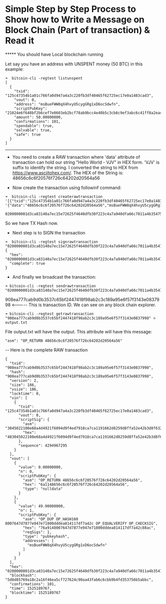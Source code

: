 # Simple Step by Step Process to Show how to Write a Message on Block Chain (Part of transaction) & Read it

***** You should have Local blockchain running

Let say you have an address with UNSPENT money (50 BTC) in this example:
```
➜  bitcoin-cli -regtest listunspent
[
  {
    "txid": "125c47354b1a01c766fa0d947a4a3c220fb3df40465f62725ec17e0a1483cad3",
    "vout": 0,
    "address": "msBueFWW8qX4hvyU5cygGRg1xD6ocSdwfn",
    "scriptPubKey": "21024e6f648bf2b6cef7e0603eb2bcf78ab9bcc4e40b5c3cb6c9ef3abc6c41ff8a2eac",
    "amount": 50.00000000,
    "confirmations": 101,
    "spendable": true,
    "solvable": true,
    "safe": true
  }
]
```
-----------------

* You need to create a RAW transaction where 'data' attribute of transaction can hold our string "Hello World - VJV" in HEX form. 'VJV' is suffix to identify the string.
I converted the string to HEX from https://www.asciitohex.com/. The HEX of the String is: 48656c6c6f20576f726c64202d20564a56

* Now create the transaction using followinf command:
```
➜  bitcoin-cli -regtest createrawtransaction '[{"txid":"125c47354b1a01c766fa0d947a4a3c220fb3df40465f62725ec17e0a1483cad3","vout":0}]' '{"data":"48656c6c6f20576f726c64202d20564a56","msBueFWW8qX4hvyU5cygGRg1xD6ocSdwfn":49.90}'

0200000001d3ca83140a7ec15e72625f4640dfb30f223c4a7a940dfa66c7011a4b35475c120000000000ffffffff020000000000000000136a1148656c6c6f20576f726c64202d20564a56805b6d29010000001976a9148007647d7877e947e71800dddea814117df7a42c88ac00000000
```
So we have TX Hash now.

* Next step is to SIGN the transaction
```
➜  bitcoin-cli -regtest signrawtransaction "0200000001d3ca83140a7ec15e72625f4640dfb30f223c4a7a940dfa66c7011a4b35475c120000000000ffffffff020000000000000000136a1148656c6c6f20576f726c64202d20564a56805b6d29010000001976a9148007647d7877e947e71800dddea814117df7a42c88ac00000000"
{
  "hex": "0200000001d3ca83140a7ec15e72625f4640dfb30f223c4a7a940dfa66c7011a4b35475c120000000049483045022100e68a4d4921f6094d9f4ed7918ca7ca1191662d8259d8ffa52e42b3d8f632e03f02200275dc037e26c8f1387d25412e1e11b08e473840e5a8d0bbf26ae142117012d001ffffffff020000000000000000136a1148656c6c6f20576f726c64202d20564a56805b6d29010000001976a9148007647d7877e947e71800dddea814117df7a42c88ac00000000",
  "complete": true
}
```

* And finally we broadcast the transaction:
```
➜ bitcoin-cli -regtest sendrawtransaction "0200000001d3ca83140a7ec15e72625f4640dfb30f223c4a7a940dfa66c7011a4b35475c120000000049483045022100e68a4d4921f6094d9f4ed7918ca7ca1191662d8259d8ffa52e42b3d8f632e03f02200275dc037e26c8f1387d25412e1e11b08e473840e5a8d0bbf26ae142117012d001ffffffff020000000000000000136a1148656c6c6f20576f726c64202d20564a56805b6d29010000001976a9148007647d7877e947e71800dddea814117df7a42c88ac00000000"

```

908ea777cab9d0b3537c65bf2447418f98ab2c3c189a95e6f57f3143e0837998    <----- This is transaction ID. We can see on any block chain explorer.
```
➜ bitcoin-cli -regtest getrawtransaction "908ea777cab9d0b3537c65bf2447418f98ab2c3c189a95e6f57f3143e0837998" > output.txt
```
File output.txt will have the output. This attribute will have this message:
```
"asm": "OP_RETURN 48656c6c6f20576f726c64202d20564a56"
```

-- Here is the complete RAW transaction

```
{
  "txid": "908ea777cab9d0b3537c65bf2447418f98ab2c3c189a95e6f57f3143e0837998",
  "hash": "908ea777cab9d0b3537c65bf2447418f98ab2c3c189a95e6f57f3143e0837998",
  "version": 2,
  "size": 186,
  "vsize": 186,
  "locktime": 0,
  "vin": [
    {
      "txid": "125c47354b1a01c766fa0d947a4a3c220fb3df40465f62725ec17e0a1483cad3",
      "vout": 0,
      "scriptSig": {
        "asm": "3045022100e68a4d4921f6094d9f4ed7918ca7ca1191662d8259d8ffa52e42b3d8f632e03f02200275dc037e26c8f1387d25412e1e11b08e473840e5a8d0bbf26ae142117012d0[ALL]",
        "hex": "483045022100e68a4d4921f6094d9f4ed7918ca7ca1191662d8259d8ffa52e42b3d8f632e03f02200275dc037e26c8f1387d25412e1e11b08e473840e5a8d0bbf26ae142117012d001"
      },
      "sequence": 4294967295
    }
  ],
  "vout": [
    {
      "value": 0.00000000,
      "n": 0,
      "scriptPubKey": {
        "asm": "OP_RETURN 48656c6c6f20576f726c64202d20564a56",
        "hex": "6a1148656c6c6f20576f726c64202d20564a56",
        "type": "nulldata"
      }
    },
    {
      "value": 49.90000000,
      "n": 1,
      "scriptPubKey": {
        "asm": "OP_DUP OP_HASH160 8007647d7877e947e71800dddea814117df7a42c OP_EQUALVERIFY OP_CHECKSIG",
        "hex": "76a9148007647d7877e947e71800dddea814117df7a42c88ac",
        "reqSigs": 1,
        "type": "pubkeyhash",
        "addresses": [
          "msBueFWW8qX4hvyU5cygGRg1xD6ocSdwfn"
        ]
      }
    }
  ],
  "hex": "0200000001d3ca83140a7ec15e72625f4640dfb30f223c4a7a940dfa66c7011a4b35475c120000000049483045022100e68a4d4921f6094d9f4ed7918ca7ca1191662d8259d8ffa52e42b3d8f632e03f02200275dc037e26c8f1387d25412e1e11b08e473840e5a8d0bbf26ae142117012d001ffffffff020000000000000000136a1148656c6c6f20576f726c64202d20564a56805b6d29010000001976a9148007647d7877e947e71800dddea814117df7a42c88ac00000000",
  "blockhash": "5d8d85769a18c2a16f46ea5cf727624c90aa43fab6c6cbb9b4fd353756b5abbc",
  "confirmations": 101,
  "time": 1525189767,
  "blocktime": 1525189767
}
```
